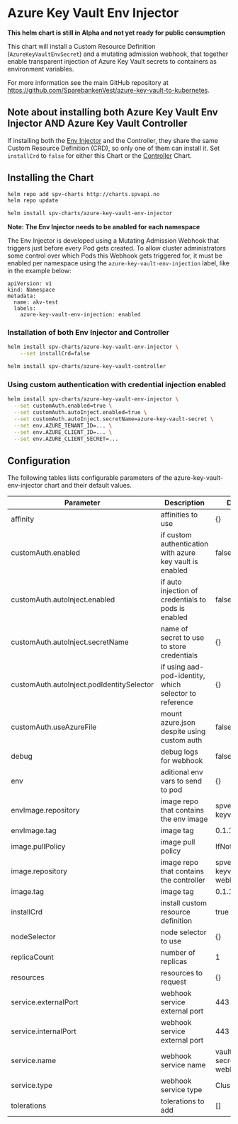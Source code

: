 # Azure Key Vault Env Injector

**This helm chart is still in Alpha and not yet ready for public consumption**

This chart will install a Custom Resource Definition (`AzureKeyVaultEnvSecret`) and a mutating admission webhook, that together enable transparent injection of Azure Key Vault secrets to containers as environment variables.

For more information see the main GitHub repository at https://github.com/SparebankenVest/azure-key-vault-to-kubernetes.

## Note about installing both Azure Key Vault Env Injector AND Azure Key Vault Controller

If installing both the [Env Injector](../azure-key-vault-env-injector) and the Controller, they share the same Custom Resource Definition (CRD), so only one of them can install it. Set `installCrd` to `false` for either this Chart or the [Controller](../azure-key-vault-controller) Chart. 

## Installing the Chart

```bash
helm repo add spv-charts http://charts.spvapi.no
helm repo update
```

```bash
helm install spv-charts/azure-key-vault-env-injector
```

**Note: The Env Injector needs to be anabled for each namespace**

The Env Injector is developed using a Mutating Admission Webhook that triggers just before every Pod gets created. To allow cluster administrators some control over which Pods this Webhook gets triggered for, it must be enabled per namespace using the `azure-key-vault-env-injection` label, like in the example below:

```
apiVersion: v1
kind: Namespace
metadata:
  name: akv-test
  labels:
    azure-key-vault-env-injection: enabled
```

### Installation of both Env Injector and Controller
```bash
helm install spv-charts/azure-key-vault-env-injector \
    --set installCrd=false

helm install spv-charts/azure-key-vault-controller
```

### Using custom authentication with credential injection enabled

```bash
helm install spv-charts/azure-key-vault-env-injector \
  --set customAuth.enabled=true \
  --set customAuth.autoInject.enabled=true \
  --set customAuth.autoInject.secretName=azure-key-vault-secret \
  --set env.AZURE_TENANT_ID=... \
  --set env.AZURE_CLIENT_ID=... \
  --set env.AZURE_CLIENT_SECRET=...
```

## Configuration

The following tables lists configurable parameters of the azure-key-vault-env-injector chart and their default values.

|               Parameter                 |                Description                  |                  Default                 |
| --------------------------------------- | ------------------------------------------- | -----------------------------------------|
|affinity                                 |affinities to use                            |{}                                        |
|customAuth.enabled                       |if custom authentication with azure key vault is enabled |false                         |
|customAuth.autoInject.enabled            |if auto injection of credentials to pods is enabled|false                               |
|customAuth.autoInject.secretName         |name of secret to use to store credentials   |{}                                        |
|customAuth.autoInject.podIdentitySelector|if using aad-pod-identity, which selector to reference|{}                               |
|customAuth.useAzureFile                  |mount azure.json despite using custom auth   |false                                     |
|debug                                    |debug logs for webhook                       |false                                     |
|env                                      |aditional env vars to send to pod            |{}                                        |
|envImage.repository                      |image repo that contains the env image       |spvest/azure-keyvault-env                 |
|envImage.tag                             |image tag                                    |0.1.15                                    |
|image.pullPolicy                         |image pull policy                            |IfNotPresent                              |
|image.repository                         |image repo that contains the controller      |spvest/azure-keyvault-webhook             |
|image.tag                                |image tag                                    |0.1.15                                    |
|installCrd                               |install custom resource definition           |true                                      |
|nodeSelector                             |node selector to use                         |{}                                        |
|replicaCount                             |number of replicas                           |1                                         |
|resources                                |resources to request                         |{}                                        |
|service.externalPort                     |webhook service external port                |443                                       |
|service.internalPort                     |webhook service external port                |443                                       |
|service.name                             |webhook service name                         |vault-secrets-webhook                     |
|service.type                             |webhook service type                         |ClusterIP                                 |
|tolerations                              |tolerations to add                           |[]                                        |

